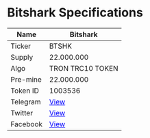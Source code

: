 # Bitshark Specifications

| Name | Bitshark |
| --- | --- |
| Ticker | BTSHK |
| Supply | 22.000.000 |
| Algo | TRON TRC10 TOKEN |
| Pre-mine | 22.000.000 |
| Token ID | 1003536 |
| Telegram | <a href="https://t.me/bitsharkcoin" target="_blank" style="color: blue;">View</a> |
| Twitter | <a href="https://twitter.com/bitsharkcoin" target="_blank" style="color: blue;">View</a> |
| Facebook | <a href="https://www.facebook.com/coinbitshark" target="_blank" style="color: blue;">View</a>|
